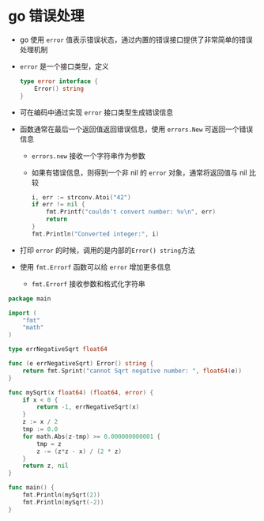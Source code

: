 # go 错误处理

- go 使用 `error` 值表示错误状态，通过内置的错误接口提供了非常简单的错误处理机制
- `error` 是一个接口类型，定义

  ```go
  type error interface {
      Error() string
  }
  ```

- 可在编码中通过实现 `error` 接口类型生成错误信息
- 函数通常在最后一个返回值返回错误信息，使用 `errors.New` 可返回一个错误信息
  - `errors.new` 接收一个字符串作为参数
  - 如果有错误信息，则得到一个非 nil 的 `error` 对象，通常将返回值与 nil 比较

    ```go
    i, err := strconv.Atoi("42")
    if err != nil {
        fmt.Printf("couldn't convert number: %v\n", err)
        return
    }
    fmt.Println("Converted integer:", i)
    ```

- 打印 `error` 的时候，调用的是内部的`Error() string`方法
- 使用 `fmt.Errorf` 函数可以给 `error` 增加更多信息
  - `fmt.Errorf` 接收参数和格式化字符串

```go
package main

import (
    "fmt"
    "math"
)

type errNegativeSqrt float64

func (e errNegativeSqrt) Error() string {
    return fmt.Sprint("cannot Sqrt negative number: ", float64(e))
}

func mySqrt(x float64) (float64, error) {
    if x < 0 {
        return -1, errNegativeSqrt(x)
    }
    z := x / 2
    tmp := 0.0
    for math.Abs(z-tmp) >= 0.000000000001 {
        tmp = z
        z -= (z*z - x) / (2 * z)
    }
    return z, nil
}

func main() {
    fmt.Println(mySqrt(2))
    fmt.Println(mySqrt(-2))
}
```
